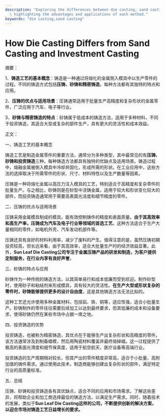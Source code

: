 ```yaml
---
description: "Exploring the differences between die casting, sand casting, and investment casting,\
  \ highlighting the advantages and applications of each method."
keywords: "die casting,sand casting"
---
```

# How Die Casting Differs from Sand Casting and Investment Casting

摘要：

1、**铸造工艺的基本概念**：铸造是一种通过将熔化的金属倒入模具中以生产零件的过程。不同的铸造方式包括**压铸、砂铸和精密铸造**。每种方法都有其独特的特点和应用。

2、**压铸的优点与适用场景**：压铸通常适用于批量生产高精度和复杂形状的金属零件，广泛应用于汽车、电子等行业。

3、**砂铸与精密铸造的特点**：砂铸属于低成本的铸造方法，适用于多种材料，不同于投资铸造，其适合大型或复杂的部件生产，具有更大的灵活性和成本效益。

正文：

一、铸造工艺的基本概念

铸造工艺是制造金属零件的重要方法，通常分为多种类型，其中最常见的有**压铸、砂铸和投资铸造**三种。每种铸造方法都具有独特的优缺点及适用场景。铸造过程中，熔融金属被倒入模具中冷却并固化，形成所需的形状。在工业应用中，这些方法的选择取决于所需零件的形状、尺寸、材料特性以及生产数量等因素。

压铸是一种将熔化金属以高压力注入模具的工艺，特别适合于高精度和复杂零件的批量生产。与之相比，砂铸则是在砂型中浇铸金属，适用于较大和形状变化较大的部件，而投资铸造通常用于需要高表面光洁度和细节精度的零件。

二、压铸的优点与适用场景

压铸采用金属模具制成的模具，能有效控制铸件的精度和表面质量。**由于其高效率和高生产率，压铸成为汽车及电子行业等领域的首选工艺**。这种方法适合于生产大量相同的零件，如电机外壳、汽车发动机部件等。

压铸还具有良好的材料利用率，减少了废料的产生。值得注意的是，虽然压铸初期投资较高，但长远来看，由于其高效率，适合大批量生产时的经济效益显著。此外，**Sun Leaf Die Casting公司专注于金属压铸产品的研发和制造，为客户提供定制服务，在行业内享有良好声誉**。

三、砂铸的特点与应用

砂铸作为一种传统的铸造方法，以其简单易行和成本低廉而受到欢迎。制作砂型时，使用砂子和粘结剂来形成模具，具有较大的灵活性。**在生产大型或形状复杂的零件时，砂铸能够提供更多的设计自由度**，这是其他铸造方法无法比拟的。

这种工艺还允许使用多种金属材料，包括铝、铁、铜等，适应性强，适合小批量生产。砂铸制作的零件往往需要后续加工以达到最终要求，但其低廉的成本和设备要求，使得砂铸仍然在某些市场中占据一席之地。

四、投资铸造的优势

投资铸造，也被称为精密铸造，其优点在于能够生产出复杂形状和高精度的零件。该方法通常涉及到制备蜡模，然后用陶瓷材料覆盖并最终熔掉蜡。这一过程提供了极高的表面光滑度和细节保真度，适用于航空航天、医疗设备等高端行业。

投资铸造的生产周期相对较长，但其产出的零件精度非常高，适合于小批量、高附加值的铸件需求。通过使用此技术，制造商能够创建出复杂形状的部件，满足特定行业的高质量标准。

五、总结

压铸、砂铸和投资铸造各有其优缺点，适合不同的应用和市场需求。了解这些差异，将帮助企业和加工商选择最佳的铸造方法，以满足生产需求。同时，随着技术的发展，类似于**Sun Leaf Die Casting这样的公司，不断提供创新的解决方案，以迎合市场对铸造工艺日益增长的要求。**
